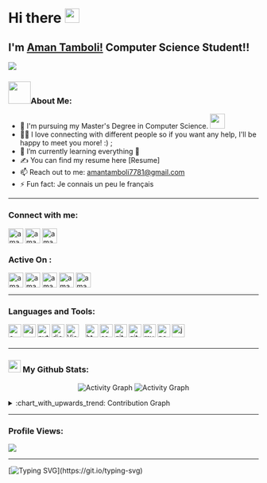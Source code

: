 # Hi there <img src="https://github.com/TheDudeThatCode/TheDudeThatCode/blob/master/Assets/Hi.gif" width="29px">

## I'm [Aman Tamboli!](https://github.com/amantamboli)  Computer Science Student!!

![](https://camo.githubusercontent.com/992babdffd8c74a1502de375fbdf7e4d54773242/68747470733a2f2f6d656469612e67697068792e636f6d2f6d656469612f53576f536b4e36447854737a71494b4571762f67697068792e676966)

### <img src="https://github.com/TheDudeThatCode/TheDudeThatCode/blob/master/Assets/Developer.gif" width="45px">About Me:
- 🏦 I'm pursuing my Master's Degree in Computer Science.
      <img src="https://media.giphy.com/media/WUlplcMpOCEmTGBtBW/giphy.gif" width="30">
- 🔭💬 I love connecting with different people so if you want any help, I'll be happy to meet you more! :) ;
- 🌱 I’m currently learning everything 🤣
- ✍ You can find my resume here [Resume]
- 📫 Reach out to me: amantamboli7781@gmail.com
- ⚡ Fun fact: Je connais un peu le français


---

### Connect with me:
<p align="left">
<a href="https://www.linkedin.com/in/amantamboli/" target="blank"><img align="center" src="https://img.shields.io/badge/-LinkedIn-0A66C2?logo=LinkedIn&style=flat" alt="amantamboli/linkedin" height="30px"/></a>  
<a href="https://t.me/tamboliaman" target="_blank"><img align="center" src="https://img.shields.io/badge/-Telegram-26A5E4?logo=Telegram&style=flat" alt="amantamboli/telegram" height="30px" /></a>  
<a href="mailto: amantamboli7781@gmail.com" target="_blank"><img align="center" src="https://img.shields.io/badge/-Mail%20Me-EA4335?logo=Gmail&style=flat&logoColor=white" alt="amantamboli/gmail" height="30px" /></a>  

</p>

### Active On :
<p align="left">  
 <a href="#" target="blank"><img align="center" src="https://img.shields.io/badge/-CodeChef-5B4638?logo=CodeChef&style=flat&logoColor=white" alt="amantamboli/CodeChef" height="30px"/></a> 
 <a href="#" target="blank"><img align="center" src="https://img.shields.io/badge/-Codeforces-1F8ACB?logo=Codeforces&style=flat&logoColor=white" alt="amantamboli/CodeChef" height="30px"/></a> 
 <a href="#" target="blank"><img align="center" src="https://img.shields.io/badge/-atcoder-00599C?logo=Codio&style=flat&logoColor=white" alt="amantamboli/CodeChef" height="30px"/></a> 
 <a href="#" target="blank"><img align="center" src="https://img.shields.io/badge/-LeetCode-FFA116?logo=LeetCode&style=flat&logoColor=white" alt="amantamboli/CodeChef" height="30px"/></a> 
 <a href="#" target="blank"><img align="center" src="https://img.shields.io/badge/-CodePen-000000?logo=CodePen&style=flat&logoColor=white" alt="amantamboli/CodeChef" height="30px"/></a> 
</p>  

---
### Languages and Tools:
<img align="left" alt="c-plus-plus-logo" width="26px" src="https://img.icons8.com/color/48/000000/c-plus-plus-logo.png"/>
<img align="left" alt="javascript" width="26px" src="https://img.icons8.com/color/48/000000/javascript.png"/>
<img align="left" alt="python" width="26px" src="https://img.icons8.com/color/48/000000/python.png"/>
<img align="left" alt="django" width="26px" src="https://img.icons8.com/color/48/000000/django.png"/>
<img align="left" alt="Visual Studio Code" width="26px" src="https://cdn.jsdelivr.net/gh/devicons/devicon/icons/vscode/vscode-original.svg" style="padding-right:10px;" />
<img align="left" alt="html-5" width="26px" src="https://img.icons8.com/color/48/000000/html-5.png"/>
<img align="left" alt="css3" width="26px" src="https://img.icons8.com/color/48/000000/css3.png"/>

<img align="left" alt="github" width="26px" src="https://img.icons8.com/color/48/000000/github.png"/>
<img align="left" alt="git" width="26px" src="https://img.icons8.com/color/48/000000/git.png"/>

<img align="left" alt="mysql" width="26px" src="https://img.icons8.com/color/48/000000/mysql.png"/>
<img align="left" alt="postgresql" width="26px" src="https://img.icons8.com/color/48/000000/postgresql.png"/>

<img align="left" alt="java" width="26px" src="https://img.icons8.com/color/48/000000/java.png"/>



<br />
<br />

---



### <img src='https://media1.giphy.com/media/du3J3cXyzhj75IOgvA/giphy.gif?cid=ecf05e47x2g034i9pzwtzzsd3xgg2w9nr94t4tflbbgo3008&rid=giphy.gif' width='25px'> My Github Stats:

<p align="center">
<img align="center" alt="Activity Graph" src="https://github-readme-stats.vercel.app/api?username=amantamboli&show_icons=true&title_color=ffc857&icon_color=8ac926&text_color=daf7dc&bg_color=151515&hide=issues&count_private=true&include_all_commits=true" />


<img align="center" alt="Activity Graph" src="https://github-readme-streak-stats.herokuapp.com/?user=amantamboli&theme=dark" />
</p>
<details>
   <summary>:chart_with_upwards_trend: Contribution Graph </summary>
   <br/>
   <a><img alt="Activity Graph" src="https://activity-graph.herokuapp.com/graph?username=amantamboli&bg_color=1F222E&color=F8D866&line=F85D7F&point=FFFFFF&hide_border=true" /></a>
</details>

---

### Profile Views:

![](https://profile-counter.glitch.me/amantamboli/count.svg)

---
[![Typing SVG](https://readme-typing-svg.herokuapp.com?font=Ubuntu&color=%230EAA20&vCenter=true&lines=Thanks+for+visiting!+You're+welcome!)](https://git.io/typing-svg)

